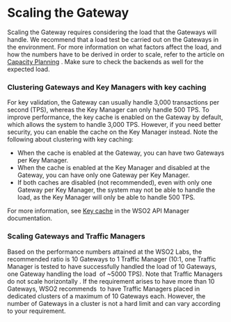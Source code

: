 # Scaling the Gateway

Scaling the Gateway requires considering the load that the Gateways will handle. We recommend that a load test be carried out on the Gateways in the environment. For more information on what factors affect the load, and how the numbers have to be derived in order to scale, refer to the article on [Capacity Planning](https://wso2.com/library/articles/2015/12/article-capacity-planning-exercise-with-wso2-middleware-platform/) . Make sure to check the backends as well for the expected load.

### Clustering Gateways and Key Managers with key caching

For key validation, the Gateway can usually handle 3,000 transactions per second (TPS), whereas the Key Manager can only handle 500 TPS. To improve performance, the key cache is enabled on the Gateway by default, which allows the system to handle 3,000 TPS. However, if you need better security, you can enable the cache on the Key Manager instead. Note the following about clustering with key caching:

-   When the cache is enabled at the Gateway, you can have two Gateways per Key Manager.
-   When the cache is enabled at the Key Manager and disabled at the Gateway, you can have only one Gateway per Key Manager.
-   If both caches are disabled (not recommended), even with only one Gateway per Key Manager, the system may not be able to handle the load, as the Key Manager will only be able to handle 500 TPS.

For more information, see [Key cache](../../../administer/product-configurations/configuring-caching/#key-cache) in the WSO2 API Manager documentation.

### Scaling Gateways and Traffic Managers

Based on the performance numbers attained at the WSO2 Labs, the recommended ratio is 10 Gateways to 1 Traffic Manager (10:1, one Traffic Manager is tested to have successfully handled the load of 10 Gateways, one Gateway handling the load  of ~5000 TPS). Note that Traffic Managers do not scale horizontally . If the requirement arises to have more than 10 Gateways, WSO2 recommends  to have Traffic Managers placed in dedicated clusters of a maximum of 10 Gateways each. However, the number of Gateways in a cluster is not a hard limit and can vary according to your requirement.

